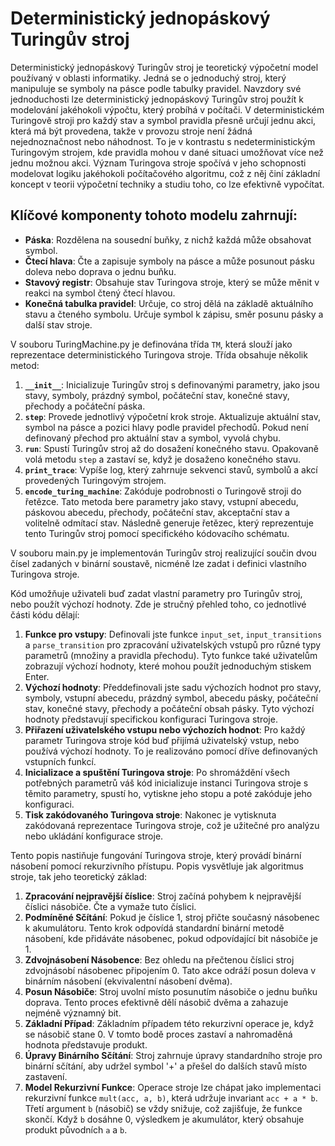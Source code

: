 # Deterministický jednopáskový Turingův stroj

Deterministický jednopáskový Turingův stroj je teoretický výpočetní model používaný v oblasti informatiky. Jedná se o jednoduchý stroj, který manipuluje se symboly na pásce podle tabulky pravidel. Navzdory své jednoduchosti lze deterministický jednopáskový Turingův stroj použít k modelování jakéhokoli výpočtu, který probíhá v počítači. V deterministickém Turingově stroji pro každý stav a symbol pravidla přesně určují jednu akci, která má být provedena, takže v provozu stroje není žádná nejednoznačnost nebo náhodnost. To je v kontrastu s nedeterministickým Turingovým strojem, kde pravidla mohou v dané situaci umožňovat více než jednu možnou akci. Význam Turingova stroje spočívá v jeho schopnosti modelovat logiku jakéhokoli počítačového algoritmu, což z něj činí základní koncept v teorii výpočetní techniky a studiu toho, co lze efektivně vypočítat.

## Klíčové komponenty tohoto modelu zahrnují:
- **Páska**:  Rozdělena na sousední buňky, z nichž každá může obsahovat symbol.
- **Čtecí hlava**: Čte a zapisuje symboly na pásce a může posunout pásku doleva nebo doprava o jednu buňku.
- **Stavový registr**: Obsahuje stav Turingova stroje, který se může měnit v reakci na symbol čtený čtecí hlavou.
- **Konečná tabulka pravidel**: Určuje, co stroj dělá na základě aktuálního stavu a čteného symbolu. Určuje symbol k zápisu, směr posunu pásky a další stav stroje.

V souboru TuringMachine.py je definována třída `TM`, která slouží jako reprezentace deterministického Turingova stroje. Třída obsahuje několik metod:
1. **`__init__`**: Inicializuje Turingův stroj s definovanými parametry, jako jsou stavy, symboly, prázdný symbol, počáteční stav, konečné stavy, přechody a počáteční páska.
2. **`step`**: Provede jednotlivý výpočetní krok stroje. Aktualizuje aktuální stav, symbol na pásce a pozici hlavy podle pravidel přechodů. Pokud není definovaný přechod pro aktuální stav a symbol, vyvolá chybu.
3. **`run`**: Spustí Turingův stroj až do dosažení konečného stavu. Opakovaně volá metodu `step` a zastaví se, když je dosaženo konečného stavu.
4. **`print_trace`**: Vypíše log, který zahrnuje sekvenci stavů, symbolů a akcí provedených Turingovým strojem.
5. **`encode_turing_machine`**: Zakóduje podrobnosti o Turingově stroji do řetězce. Tato metoda bere parametry jako stavy, vstupní abecedu, páskovou abecedu, přechody, počáteční stav, akceptační stav a volitelně odmítací stav. Následně generuje řetězec, který reprezentuje tento Turingův stroj pomocí specifického kódovacího schématu.

V souboru main.py je implementován Turingův stroj realizující součin dvou čísel zadaných v binární soustavě, nicméně lze zadat i definici vlastního Turingova stroje. 

Kód umožňuje uživateli buď zadat vlastní parametry pro Turingův stroj, nebo použít výchozí hodnoty. Zde je stručný přehled toho, co jednotlivé části kódu dělají:
1. **Funkce pro vstupy**: Definovali jste funkce `input_set`, `input_transitions` a `parse_transition` pro zpracování uživatelských vstupů pro různé typy parametrů (množiny a pravidla přechodu). Tyto funkce také uživatelům zobrazují výchozí hodnoty, které mohou použít jednoduchým stiskem Enter.
2. **Výchozí hodnoty**: Předdefinovali jste sadu výchozích hodnot pro stavy, symboly, vstupní abecedu, prázdný symbol, abecedu pásky, počáteční stav, konečné stavy, přechody a počáteční obsah pásky. Tyto výchozí hodnoty představují specifickou konfiguraci Turingova stroje.
3. **Přiřazení uživatelského vstupu nebo výchozích hodnot**: Pro každý parametr Turingova stroje kód buď přijímá uživatelský vstup, nebo používá výchozí hodnoty. To je realizováno pomocí dříve definovaných vstupních funkcí.
4. **Inicializace a spuštění Turingova stroje**: Po shromáždění všech potřebných parametrů váš kód inicializuje instanci Turingova stroje s těmito parametry, spustí ho, vytiskne jeho stopu a poté zakóduje jeho konfiguraci.
5. **Tisk zakódovaného Turingova stroje**: Nakonec je vytisknuta zakódovaná reprezentace Turingova stroje, což je užitečné pro analýzu nebo ukládání konfigurace stroje.

Tento popis nastiňuje fungování Turingova stroje, který provádí binární násobení pomocí rekurzivního přístupu. Popis vysvětluje jak algoritmus stroje, tak jeho teoretický základ:
1. **Zpracování nejpravější číslice**: Stroj začíná pohybem k nejpravější číslici násobiče. Čte a vymaže tuto číslici.
2. **Podmíněné Sčítání**: Pokud je číslice 1, stroj přičte současný násobenec k akumulátoru. Tento krok odpovídá standardní binární metodě násobení, kde přidáváte násobenec, pokud odpovídající bit násobiče je 1.
3. **Zdvojnásobení Násobence**: Bez ohledu na přečtenou číslici stroj zdvojnásobí násobenec připojením 0. Tato akce odráží posun doleva v binárním násobení (ekvivalentní násobení dvěma).
4. **Posun Násobiče**: Stroj uvolní místo posunutím násobiče o jednu buňku doprava. Tento proces efektivně dělí násobič dvěma a zahazuje nejméně významný bit.
5. **Základní Případ**: Základním případem této rekurzivní operace je, když se násobič stane 0. V tomto bodě proces zastaví a nahromaděná hodnota představuje produkt.
6. **Úpravy Binárního Sčítání**: Stroj zahrnuje úpravy standardního stroje pro binární sčítání, aby udržel symbol '+' a přešel do dalších stavů místo zastavení.
7. **Model Rekurzivní Funkce**: Operace stroje lze chápat jako implementaci rekurzivní funkce `mult(acc, a, b)`, která udržuje invariant `acc + a * b`. Třetí argument `b` (násobič) se vždy snižuje, což zajišťuje, že funkce skončí. Když `b` dosáhne 0, výsledkem je akumulátor, který obsahuje produkt původních `a` a `b`.



